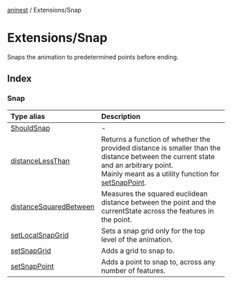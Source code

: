 [aninest](../../index.md) / Extensions/Snap

# Extensions/Snap

Snaps the animation to predetermined points before ending.

## Index

### Snap

| Type alias | Description |
| :------ | :------ |
| [ShouldSnap](type-aliases/ShouldSnap.md) | - |
| [distanceLessThan](functions/distanceLessThan.md) | Returns a function of whether the provided distance is smaller than the distance between the current state and an arbitrary point.<br />Mainly meant as a utility function for [setSnapPoint](functions/setSnapPoint.md). |
| [distanceSquaredBetween](functions/distanceSquaredBetween.md) | Measures the squared euclidean distance between the point and the currentState across the features in the point. |
| [setLocalSnapGrid](functions/setLocalSnapGrid.md) | Sets a snap grid only for the top level of the animation. |
| [setSnapGrid](functions/setSnapGrid.md) | Adds a grid to snap to. |
| [setSnapPoint](functions/setSnapPoint.md) | Adds a point to snap to, across any number of features. |
